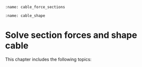 ```{index} Section forces; cable
:name: cable_force_sections
```
```{index} Shape cable
:name: cable_shape
```
# Solve section forces and shape cable

This chapter includes the following topics:

```{tableofcontents}
```